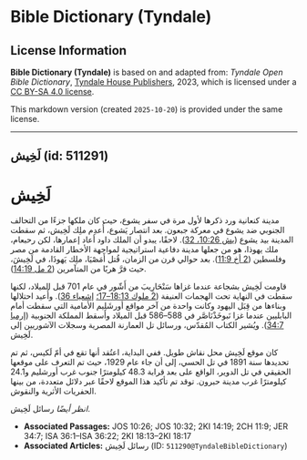 # Bible Dictionary (Tyndale)

## License Information

**Bible Dictionary (Tyndale)** is based on and adapted from: _Tyndale Open Bible Dictionary_, [Tyndale House Publishers](https://tyndaleopenresources.com/), 2023, which is licensed under a [CC BY-SA 4.0 license](https://creativecommons.org/licenses/by-sa/4.0/legalcode.en).

This markdown version (created `2025-10-20`) is provided under the same license.



--------------------------------

## لَخِيش (id: 511291)

لَخِيش
======

مدينة كنعانية ورد ذكرها لأول مرة في سفر يشوع، حيث كان ملكها جزءًا من التحالف الجنوبي ضد يشوع في معركة جبعون. بعد انتصار يَشوع، أُعدِم ملِك لَخِيش، ثم سقطت المدينة بيد يشوع ([يش 10:26، 32](https://ref.ly/Josh10:26,Josh10:32)). لاحقًا، يبدو أن الملك داود أعاد إعمارها، لكن رحبعام، ملك يهوذا، هو من جعلها مدينة دفاعية استراتيجية لمواجهة الأخطار القادمة من مصر وفلسطين ([2 أخ 11:9](https://ref.ly/2Chr11:9)). بعد حوالي قرن من الزمان، قُتل أَمَصْيَا، ملِك يَهوذَا، في لَخِيشَ، حيث فرَّ هربًا من المتآمرين ([2 مل 14:19](https://ref.ly/2Kgs14:19)).

قاومت لَخِيش بشجاعة عندما غزاها سَنْحَارِيبَ من أَشّور في عام 701 قبل الميلاد، لكنها سقطت في النهاية تحت الهجمات العنيفة ([2 ملوك 18:13–17؛](https://ref.ly/2Kgs18:13-2Kgs18:17) [إشعياء 36](https://ref.ly/Isa36:1-Isa36:22)). وأُعيد احتلالها وبناءها من قِبَل اليهود وكانت واحدة من آخر مواقع أورشَلِيم الأمامية التي سقطت أمام البابليين عندما غزا نَبوخَذْنَاصَّر في 588–586 قبل الميلاد وأسقط المملكة الجنوبية ([إرميا 34:7](https://ref.ly/Jer34:7)). ويُشير الكتاب المُقدّس، ورسائل تل العمارنة المصرية وسجلات الآشوريين إلى لَخِيش.

كان موقع لَخِيش محل نقاش طويل. ففي البداية، اعتُقد أنها تقع في أمّ لَكيس، ثم تم تحديدها سنة 1891 في تل الحسي، إلى أن جاء عام 1929، حيث تم التعرف على موقعها الحقيقي في تل الدوير، الواقع على بعد قرابة 48\.3 كيلومترًا جنوب غرب أورشليم و24\.1 كيلومترًا غرب مدينة حبرون. توقد تم تأكيد هذا الموقع لاحقًا عبر دلائل متعددة، من بينها الحفريات الأثرية والنقوش.

*انظر أيضًا* رسائل لَخِيش.

* **Associated Passages:** JOS 10:26; JOS 10:32; 2KI 14:19; 2CH 11:9; JER 34:7; ISA 36:1–ISA 36:22; 2KI 18:13–2KI 18:17
* **Associated Articles:** رسائل لَخِيش (ID: `511290@TyndaleBibleDictionary`)

